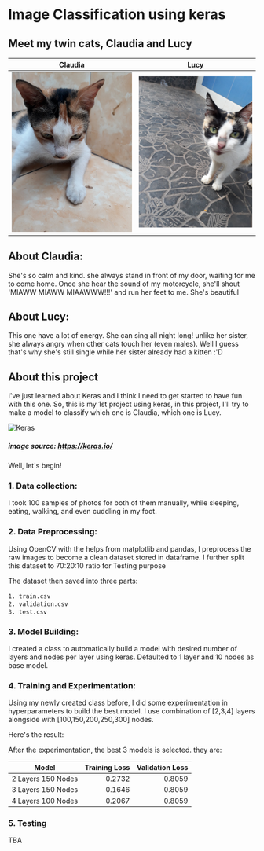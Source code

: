 # Image Classification using keras

## Meet my twin cats, Claudia and Lucy
Claudia             |  Lucy
-------------------------|-------------------------
![Claudia](https://raw.githubusercontent.com/astandri/My-Projects/master/MyCat%20Classification%20with%20Keras/Claudia/Claudia15.jpg)  |  ![Lucy](https://raw.githubusercontent.com/astandri/My-Projects/master/MyCat%20Classification%20with%20Keras/Lucy/Lucy7.jpg)

## About Claudia:
She's so calm and kind. she always stand in front of my door, waiting for me to come home. Once she hear the sound of my motorcycle, she'll shout 'MIAWW MIAWW MIAAWWW!!!' and run her feet to me. She's beautiful

## About Lucy:
This one have a lot of energy. She can sing all night long! unlike her sister, she always angry when other cats touch her (even males). Well I guess that's why she's still single while her sister already had a kitten :'D

## About this project
I've just learned about Keras and I think I need to get started to have fun with this one. So, this is my 1st project using keras, in this project, I'll try to make a model to classify which one is Claudia, which one is Lucy.

![Keras](https://s3.amazonaws.com/keras.io/img/keras-logo-2018-large-1200.png)
##### image source: https://keras.io/

Well, let's begin!

### 1. **Data collection**:
I took 100 samples of photos for both of them manually, while sleeping, eating, walking, and even cuddling in my foot.
	
### 2. **Data Preprocessing**:
Using OpenCV with the helps from matplotlib and pandas, I preprocess the raw images to become a clean dataset stored in dataframe. 
I further split this dataset to 70:20:10 ratio for Testing purpose

The dataset then saved into three parts:

	1. train.csv
	2. validation.csv
	3. test.csv
	
### 3. **Model Building**:
I created a class to automatically build a model with desired number of layers and nodes per layer using keras.
Defaulted to 1 layer and 10 nodes as base model.

### 4. **Training and Experimentation**:
Using my newly created class before, I did some experimentation in hyperparameters to build the best model. I use combination of [2,3,4] layers alongside with [100,150,200,250,300] nodes.

Here's the result:

After the experimentation, the best 3 models is selected. they are:

Model             |  Training Loss | Validation Loss
-------------------------|-------------------------: | -------------------------:
2 Layers 150 Nodes | 0.2732 | 0.8059
3 Layers 150 Nodes | 0.1646 | 0.8059
4 Layers 100 Nodes | 0.2067 | 0.8059


### 5. **Testing**
TBA
